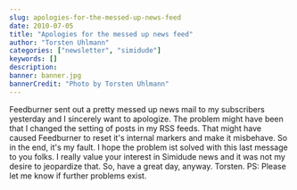```yaml
---
slug: apologies-for-the-messed-up-news-feed
date: 2010-07-05
title: "Apologies for the messed up news feed"
author: "Torsten Uhlmann"
categories: ["newsletter", "simidude"]
keywords: []
description:
banner: banner.jpg
bannerCredit: "Photo by Torsten Uhlmann"
---
```


Feedburner sent out a pretty messed up news mail to my subscribers yesterday and I sincerely want to apologize. The problem might have been that I changed the setting of posts in my RSS feeds. That might have caused Feedburner to reset it's internal markers and make it misbehave. So in the end, it's my fault. I hope the problem ist solved with this last message to you folks. I really value your interest in Simidude news and it was not my desire to jeopardize that. So, have a great day, anyway. Torsten. PS: Please let me know if further problems exist.
